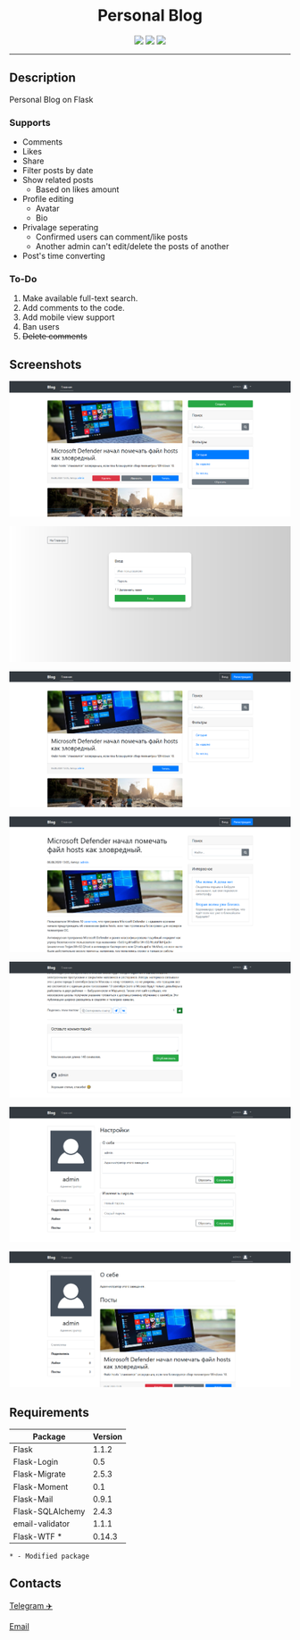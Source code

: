 <h1 align="center">Personal Blog</h1>
<p align="center">
<img src="https://img.shields.io/badge/python-3.7.0-brightgreen">
<img src="https://img.shields.io/badge/flask-1.1.2-brightgreen">
<img src="https://img.shields.io/badge/bootstrap-4.5.0-blue">
</p>

---

## Description
Personal Blog on Flask

### Supports 
* Comments
* Likes
* Share
* Filter posts by date
* Show related posts
	* Based on likes amount
* Profile editing
	* Avatar
	* Bio
* Privalage seperating
	* Confirmed users can comment/like posts
	* Another admin can't edit/delete the posts of another
* Post's time converting

### To-Do
1. Make available full-text search.
2. Add comments to the code.
3. Add mobile view support
4. Ban users
5. ~~Delete comments~~

## Screenshots
![Main page](screenshots/1.png)

![Login page](screenshots/2.png)

![Main page with logged in admin](screenshots/3.png)

![Post page](screenshots/4.png)

![Comments section](screenshots/5.png)

![Profile page](screenshots/6.png)

![Bio page](screenshots/7.png)


## Requirements
Package | Version
------------ | -------------
Flask | 1.1.2
Flask-Login | 0.5
Flask-Migrate | 2.5.3
Flask-Moment | 0.1
Flask-Mail | 0.9.1
Flask-SQLAlchemy | 2.4.3
email-validator | 1.1.1
Flask-WTF * | 0.14.3

	* - Modified package

## Contacts
[Telegram ✈️](https://t.me/fdnflm)

[Email](mailto:fadinflame@gmail.com?subject=FlaskBlog[?])

